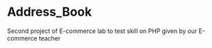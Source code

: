 # Address_Book
Second project of E-commerce lab to test skill on PHP given by our E-commerce teacher
